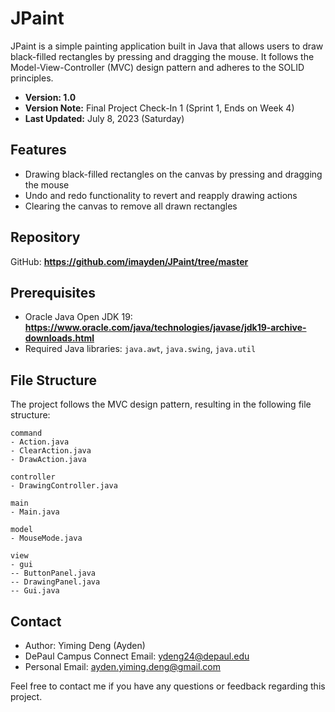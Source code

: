 # **JPaint**
JPaint is a simple painting application built in Java that allows users to draw black-filled rectangles by pressing and dragging the mouse. It follows the Model-View-Controller (MVC) design pattern and adheres to the SOLID principles.

* **Version: 1.0**
* **Version Note:** Final Project Check-In 1 (Sprint 1, Ends on Week 4)
* **Last Updated:** July 8, 2023 (Saturday)

## **Features**
* Drawing black-filled rectangles on the canvas by pressing and dragging the mouse
* Undo and redo functionality to revert and reapply drawing actions
* Clearing the canvas to remove all drawn rectangles

## **Repository**
GitHub: **https://github.com/imayden/JPaint/tree/master**

## **Prerequisites**
* Oracle Java Open JDK 19: **https://www.oracle.com/java/technologies/javase/jdk19-archive-downloads.html**
* Required Java libraries: ```java.awt```, ```java.swing```, ```java.util```

## **File Structure**
The project follows the MVC design pattern, resulting in the following file structure:
```
command
- Action.java
- ClearAction.java
- DrawAction.java

controller
- DrawingController.java

main
- Main.java

model
- MouseMode.java

view
- gui
-- ButtonPanel.java
-- DrawingPanel.java
-- Gui.java
```

## **Contact**
* Author: Yiming Deng (Ayden)
* DePaul Campus Connect Email: ydeng24@depaul.edu
* Personal Email: ayden.yiming.deng@gmail.com

Feel free to contact me if you have any questions or feedback regarding this project.
